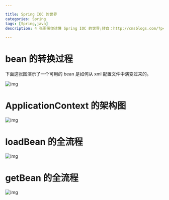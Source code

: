 ```yaml
---

title: Spring IOC 的世界
categories: Spring
tags: [Spring,java] 
description: 4 张图带你读懂 Spring IOC 的世界;转自：http://cmsblogs.com/?p=4045

---
```


# bean 的转换过程

下面这张图演示了一个可用的 bean 是如何从 xml 配置文件中演变过来的。

 ![img](https://gitee.com/chenssy/blog-home/raw/master/image/201809/spring-201901311001.jpg) 

# ApplicationContext 的架构图

 ![img](https://gitee.com/chenssy/blog-home/raw/master/image/201809/spring-201901311002.jpg) 

# loadBean 的全流程

 ![img](https://gitee.com/chenssy/blog-home/raw/master/image/201809/spring-201901311003.jpg) 

# getBean 的全流程

 ![img](https://gitee.com/chenssy/blog-home/raw/master/image/201809/spring-201901311004.jpg) 
